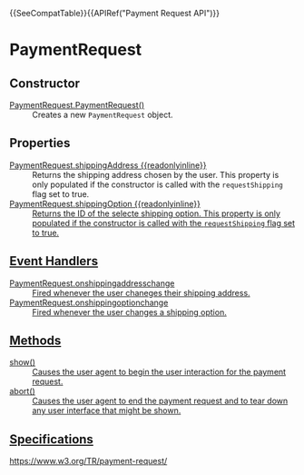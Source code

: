 {{SeeCompatTable}}{{APIRef("Payment Request API")}}

# PaymentRequest

## Constructor

<dl>
  <dt><a href="PaymentRequest_Constructor.md">PaymentRequest.PaymentRequest()</a></dt>
  <dd>Creates a new <code>PaymentRequest</code> object.</dd>
</dl>

## Properties

<dl>
  <dt><a href="PaymentRequest.shippingAddress.md">PaymentRequest.shippingAddress {{readonlyinline}}</a></dt>
  <dd>Returns the shipping address chosen by the user. This property is only populated if the constructor is called with the <code>requestShipping</code> flag set to true.<dd>
  <dt><a href="PaymentRequest.shippingOption.md">PaymentRequest.shippingOption {{readonlyinline}}</dt>
  <dd>Returns the ID of the selecte shipping option. This property is only populated if the constructor is called with the <code>requestShipping</code> flag set to true.<dd>
</dl>

## Event Handlers

<dl>
  <dt><a href="PaymentRequest.onshippingaddresschange.md">PaymentRequest.onshippingaddresschange</dt>
  <dd>Fired whenever the user chaneges their shipping address.<dd>
  <dt><a href="PaymentRequest.onshippingoptionchange.md">PaymentRequest.onshippingoptionchange</dt>
  <dd>Fired whenever the user changes a shipping option.<dd>
</dl>

## Methods

<dl>
  <dt><a href="PaymentRequest.show.md">show()</dt>
  <dd>Causes the user agent to begin the user interaction for the payment request.<dd>
  <dt><a href="PaymentRequest.abort.md">abort()</dt>
  <dd>Causes the user agent to end the payment request and to tear down any user interface that might be shown.<dd>
</dl>

## Specifications

<https://www.w3.org/TR/payment-request/>